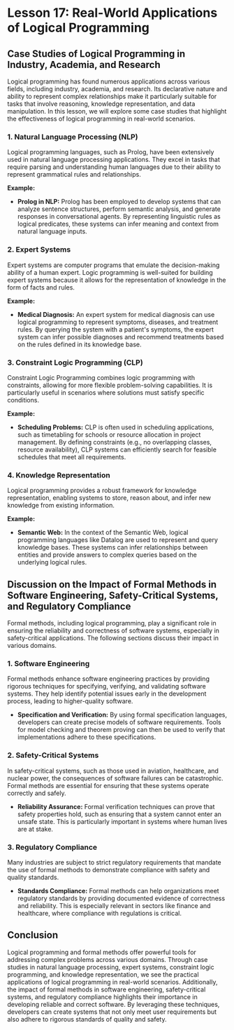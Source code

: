 # Lesson 17: Real-World Applications of Logical Programming

## Case Studies of Logical Programming in Industry, Academia, and Research

Logical programming has found numerous applications across various fields, including industry, academia, and research. Its declarative nature and ability to represent complex relationships make it particularly suitable for tasks that involve reasoning, knowledge representation, and data manipulation. In this lesson, we will explore some case studies that highlight the effectiveness of logical programming in real-world scenarios.

### 1. Natural Language Processing (NLP)

Logical programming languages, such as Prolog, have been extensively used in natural language processing applications. They excel in tasks that require parsing and understanding human languages due to their ability to represent grammatical rules and relationships.

**Example:**
- **Prolog in NLP:** Prolog has been employed to develop systems that can analyze sentence structures, perform semantic analysis, and generate responses in conversational agents. By representing linguistic rules as logical predicates, these systems can infer meaning and context from natural language inputs.

### 2. Expert Systems

Expert systems are computer programs that emulate the decision-making ability of a human expert. Logic programming is well-suited for building expert systems because it allows for the representation of knowledge in the form of facts and rules.

**Example:**
- **Medical Diagnosis:** An expert system for medical diagnosis can use logical programming to represent symptoms, diseases, and treatment rules. By querying the system with a patient's symptoms, the expert system can infer possible diagnoses and recommend treatments based on the rules defined in its knowledge base.

### 3. Constraint Logic Programming (CLP)

Constraint Logic Programming combines logic programming with constraints, allowing for more flexible problem-solving capabilities. It is particularly useful in scenarios where solutions must satisfy specific conditions.

**Example:**
- **Scheduling Problems:** CLP is often used in scheduling applications, such as timetabling for schools or resource allocation in project management. By defining constraints (e.g., no overlapping classes, resource availability), CLP systems can efficiently search for feasible schedules that meet all requirements.

### 4. Knowledge Representation

Logical programming provides a robust framework for knowledge representation, enabling systems to store, reason about, and infer new knowledge from existing information.

**Example:**
- **Semantic Web:** In the context of the Semantic Web, logical programming languages like Datalog are used to represent and query knowledge bases. These systems can infer relationships between entities and provide answers to complex queries based on the underlying logical rules.

## Discussion on the Impact of Formal Methods in Software Engineering, Safety-Critical Systems, and Regulatory Compliance

Formal methods, including logical programming, play a significant role in ensuring the reliability and correctness of software systems, especially in safety-critical applications. The following sections discuss their impact in various domains.

### 1. Software Engineering

Formal methods enhance software engineering practices by providing rigorous techniques for specifying, verifying, and validating software systems. They help identify potential issues early in the development process, leading to higher-quality software.

- **Specification and Verification:** By using formal specification languages, developers can create precise models of software requirements. Tools for model checking and theorem proving can then be used to verify that implementations adhere to these specifications.

### 2. Safety-Critical Systems

In safety-critical systems, such as those used in aviation, healthcare, and nuclear power, the consequences of software failures can be catastrophic. Formal methods are essential for ensuring that these systems operate correctly and safely.

- **Reliability Assurance:** Formal verification techniques can prove that safety properties hold, such as ensuring that a system cannot enter an unsafe state. This is particularly important in systems where human lives are at stake.

### 3. Regulatory Compliance

Many industries are subject to strict regulatory requirements that mandate the use of formal methods to demonstrate compliance with safety and quality standards.

- **Standards Compliance:** Formal methods can help organizations meet regulatory standards by providing documented evidence of correctness and reliability. This is especially relevant in sectors like finance and healthcare, where compliance with regulations is critical.

## Conclusion

Logical programming and formal methods offer powerful tools for addressing complex problems across various domains. Through case studies in natural language processing, expert systems, constraint logic programming, and knowledge representation, we see the practical applications of logical programming in real-world scenarios. Additionally, the impact of formal methods in software engineering, safety-critical systems, and regulatory compliance highlights their importance in developing reliable and correct software. By leveraging these techniques, developers can create systems that not only meet user requirements but also adhere to rigorous standards of quality and safety.
